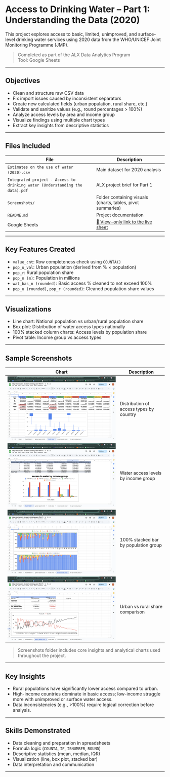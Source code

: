 # Access to Drinking Water – Part 1: Understanding the Data (2020)

This project explores access to basic, limited, unimproved, and surface-level drinking water services using 2020 data from the WHO/UNICEF Joint Monitoring Programme (JMP).

>  Completed as part of the ALX Data Analytics Program  
>  Tool: Google Sheets

---

## Objectives

- Clean and structure raw CSV data
- Fix import issues caused by inconsistent separators
- Create new calculated fields (urban population, rural share, etc.)
- Validate and sanitize values (e.g., round percentages > 100%)
- Analyze access levels by area and income group
- Visualize findings using multiple chart types
- Extract key insights from descriptive statistics

---

## Files Included

| File | Description |
|------|-------------|
| `Estimates on the use of water (2020).csv` | Main dataset for 2020 analysis |
| `Integrated project - Access to drinking water (Understanding the data).pdf` | ALX project brief for Part 1 |
| `Screenshots/` | Folder containing visuals (charts, tables, pivot summaries) |
| `README.md` | Project documentation |
| Google Sheets | [🔗 View-only link to the live sheet](https://docs.google.com/spreadsheets/d/1JKl36vU0aGSf8UQrTNrcae4i4Thtxl8rBwWkW4SLnYg/edit?usp=sharing) |

---

## Key Features Created

- `value_cnt`: Row completeness check using `COUNTA()`
- `pop_u_val`: Urban population (derived from % × population)
- `pop_r`: Rural population share
- `pop_n (m)`: Population in millions
- `wat_bas_n (rounded)`: Basic access % cleaned to not exceed 100%
- `pop_u (rounded)`, `pop_r (rounded)`: Cleaned population share values

---

## Visualizations

-  Line chart: National population vs urban/rural population share
-  Box plot: Distribution of water access types nationally
-  100% stacked column charts: Access levels by population share
-  Pivot table: Income group vs access types

---

## Sample Screenshots

| Chart | Description |
|-------|-------------|
| ![Boxplot](screenshots/boxplot.png) | Distribution of access types by country |
| ![IncomeGroup](Screenshots/IncomeGroup.png) | Water access levels by income group |
| ![StackedColumns](Screenshots/StackedColumns.png) | 100% stacked bar by population group |
| ![LineChart](screenshots/LineChart.png) | Urban vs rural share comparison |

>  Screenshots folder includes core insights and analytical charts used throughout the project.

---

##  Key Insights

- Rural populations have significantly lower access compared to urban.
- High-income countries dominate in basic access; low-income struggle more with unimproved or surface water access.
- Data inconsistencies (e.g., >100%) require logical correction before analysis.

---

## Skills Demonstrated

- Data cleaning and preparation in spreadsheets
- Formula logic (`COUNTA`, `IF`, `ISNUMBER`, `ROUND`)
- Descriptive statistics (mean, median, IQR)
- Visualization (line, box plot, stacked bar)
- Data interpretation and communication

---
